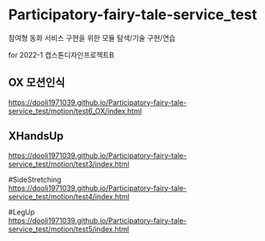 # Participatory-fairy-tale-service_test

참여형 동화 서비스 구현을 위한 모듈 탐색/기술 구현/연습

for 2022-1 캡스톤디자인프로젝트B

## OX 모션인식
https://dooli1971039.github.io/Participatory-fairy-tale-service_test/motion/test6_OX/index.html



## XHandsUp  
https://dooli1971039.github.io/Participatory-fairy-tale-service_test/motion/test3/index.html



#SideStretching  
https://dooli1971039.github.io/Participatory-fairy-tale-service_test/motion/test4/index.html



#LegUp  
https://dooli1971039.github.io/Participatory-fairy-tale-service_test/motion/test5/index.html
